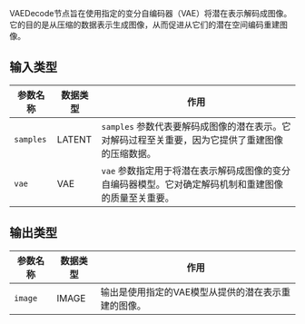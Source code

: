 
VAEDecode节点旨在使用指定的变分自编码器（VAE）将潜在表示解码成图像。它的目的是从压缩的数据表示生成图像，从而促进从它们的潜在空间编码重建图像。

## 输入类型
| 参数名称 | 数据类型 | 作用                                                         |
|----------|----------|--------------------------------------------------------------|
| `samples` | LATENT   | `samples` 参数代表要解码成图像的潜在表示。它对解码过程至关重要，因为它提供了重建图像的压缩数据。 |
| `vae`     | VAE      | `vae` 参数指定用于将潜在表示解码成图像的变分自编码器模型。它对确定解码机制和重建图像的质量至关重要。 |

## 输出类型
| 参数名称 | 数据类型 | 作用                                                         |
|----------|----------|--------------------------------------------------------------|
| `image`  | IMAGE    | 输出是使用指定的VAE模型从提供的潜在表示重建的图像。       |
